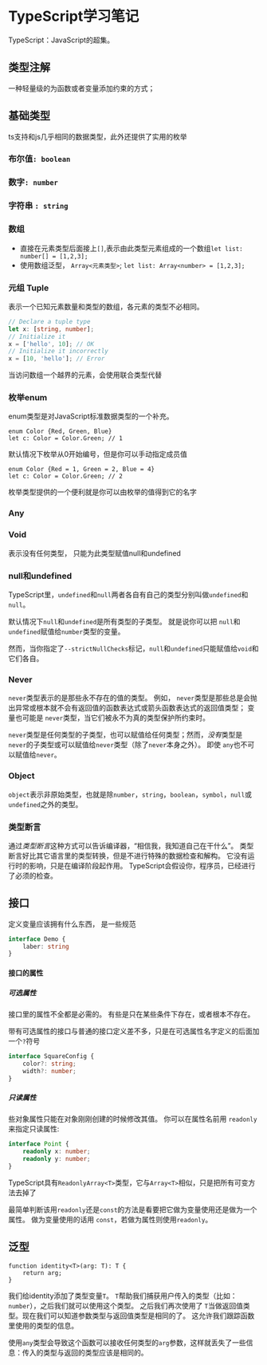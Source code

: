 # TypeScript学习笔记

TypeScript：JavaScript的超集。

## 类型注解

一种轻量级的为函数或者变量添加约束的方式；

## 基础类型

ts支持和js几乎相同的数据类型，此外还提供了实用的枚举

### 布尔值`: boolean`

### 数字`: number`

### 字符串 `: string`

### 数组

- 直接在元素类型后面接上`[]`,表示由此类型元素组成的一个数组`let list: number[] = [1,2,3]; `
- 使用数组泛型， `Array<元素类型>`; `let list: Array<number> = [1,2,3];`

### 元组 Tuple

表示一个已知元素数量和类型的数组，各元素的类型不必相同。

```typescript
// Declare a tuple type
let x: [string, number];
// Initialize it
x = ['hello', 10]; // OK
// Initialize it incorrectly
x = [10, 'hello']; // Error
```

当访问数组一个越界的元素，会使用联合类型代替

### 枚举enum

enum类型是对JavaScript标准数据类型的一个补充。

```
enum Color {Red, Green, Blue}
let c: Color = Color.Green; // 1
```

默认情况下枚举从0开始编号，但是你可以手动指定成员值

```
enum Color {Red = 1, Green = 2, Blue = 4}
let c: Color = Color.Green; // 2
```

枚举类型提供的一个便利就是你可以由枚举的值得到它的名字

### Any

### Void

表示没有任何类型， 只能为此类型赋值null和undefined

### null和undefined

TypeScript里，`undefined`和`null`两者各自有自己的类型分别叫做`undefined`和`null`。

默认情况下`null`和`undefined`是所有类型的子类型。 就是说你可以把 `null`和`undefined`赋值给`number`类型的变量。

然而，当你指定了`--strictNullChecks`标记，`null`和`undefined`只能赋值给`void`和它们各自。

### Never

`never`类型表示的是那些永不存在的值的类型。 例如， `never`类型是那些总是会抛出异常或根本就不会有返回值的函数表达式或箭头函数表达式的返回值类型； 变量也可能是 `never`类型，当它们被永不为真的类型保护所约束时。

`never`类型是任何类型的子类型，也可以赋值给任何类型；然而，*没有*类型是`never`的子类型或可以赋值给`never`类型（除了`never`本身之外）。 即使 `any`也不可以赋值给`never`。

### Object

`object`表示非原始类型，也就是除`number`，`string`，`boolean`，`symbol`，`null`或`undefined`之外的类型。

### 类型断言

通过*类型断言*这种方式可以告诉编译器，“相信我，我知道自己在干什么”。 类型断言好比其它语言里的类型转换，但是不进行特殊的数据检查和解构。 它没有运行时的影响，只是在编译阶段起作用。 TypeScript会假设你，程序员，已经进行了必须的检查。

## 接口

定义变量应该拥有什么东西， 是一些规范

```typescript
interface Demo {
	laber: string
}
```

#### 接口的属性

##### 可选属性

接口里的属性不全都是必需的。 有些是只在某些条件下存在，或者根本不存在。 

带有可选属性的接口与普通的接口定义差不多，只是在可选属性名字定义的后面加一个`?`符号

```typescript
interface SquareConfig {
  	color?: string;
  	width?: number;
}
```

##### 只读属性

些对象属性只能在对象刚刚创建的时候修改其值。 你可以在属性名前用 `readonly`来指定只读属性:

```typescript
interface Point {
    readonly x: number;
    readonly y: number;
}
```

TypeScript具有`ReadonlyArray<T>`类型，它与`Array<T>`相似，只是把所有可变方法去掉了

最简单判断该用`readonly`还是`const`的方法是看要把它做为变量使用还是做为一个属性。 做为变量使用的话用 `const`，若做为属性则使用`readonly`。

## 泛型

```
function identity<T>(arg: T): T {
    return arg;
}
```

我们给identity添加了类型变量`T`。 `T`帮助我们捕获用户传入的类型（比如：`number`），之后我们就可以使用这个类型。 之后我们再次使用了 `T`当做返回值类型。现在我们可以知道参数类型与返回值类型是相同的了。 这允许我们跟踪函数里使用的类型的信息。

使用`any`类型会导致这个函数可以接收任何类型的`arg`参数，这样就丢失了一些信息：传入的类型与返回的类型应该是相同的。